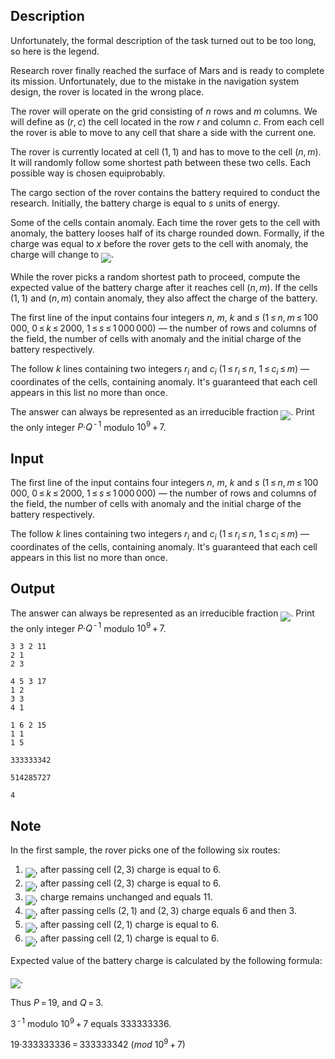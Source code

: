 ## Description

<div><p><span class="tex-font-style-it">Unfortunately, the formal description of the task turned out to be too long, so here is the legend.</span></p><p>Research rover finally reached the surface of Mars and is ready to complete its mission. Unfortunately, due to the mistake in the navigation system design, the rover is located in the wrong place.</p><p>The rover will operate on the grid consisting of <span class="tex-span"><i>n</i></span> rows and <span class="tex-span"><i>m</i></span> columns. We will define as <span class="tex-span">(<i>r</i>, <i>c</i>)</span> the cell located in the row <span class="tex-span"><i>r</i></span> and column <span class="tex-span"><i>c</i></span>. From each cell the rover is able to move to any cell that share a side with the current one.</p><p>The rover is currently located at cell <span class="tex-span">(1, 1)</span> and has to move to the cell <span class="tex-span">(<i>n</i>, <i>m</i>)</span>. It will randomly follow some <span class="tex-font-style-bf">shortest path</span> between these two cells. Each possible way is chosen equiprobably.</p><p>The cargo section of the rover contains the battery required to conduct the research. Initially, the battery charge is equal to <span class="tex-span"><i>s</i></span> units of energy.</p><p>Some of the cells contain anomaly. Each time the rover gets to the cell with anomaly, the battery looses half of its charge rounded down. Formally, if the charge was equal to <span class="tex-span"><i>x</i></span> before the rover gets to the cell with anomaly, the charge will change to <img align="middle" class="tex-formula" src="file://vga3elgR.png" style="max-width: 100.0%;max-height: 100.0%;">.</p><p>While the rover picks a random shortest path to proceed, compute the expected value of the battery charge after it reaches cell <span class="tex-span">(<i>n</i>, <i>m</i>)</span>. If the cells <span class="tex-span">(1, 1)</span> and <span class="tex-span">(<i>n</i>, <i>m</i>)</span> contain anomaly, they also affect the charge of the battery.</p></div><div class="input-specification"><p>The first line of the input contains four integers <span class="tex-span"><i>n</i></span>, <span class="tex-span"><i>m</i></span>, <span class="tex-span"><i>k</i></span> and <span class="tex-span"><i>s</i></span> (<span class="tex-span">1 ≤ <i>n</i>, <i>m</i> ≤ 100 000</span>, <span class="tex-span">0 ≤ <i>k</i> ≤ 2000</span>, <span class="tex-span">1 ≤ <i>s</i> ≤ 1 000 000</span>)&nbsp;— the number of rows and columns of the field, the number of cells with anomaly and the initial charge of the battery respectively.</p><p>The follow <span class="tex-span"><i>k</i></span> lines containing two integers <span class="tex-span"><i>r</i><sub class="lower-index"><i>i</i></sub></span> and <span class="tex-span"><i>c</i><sub class="lower-index"><i>i</i></sub></span> (<span class="tex-span">1 ≤ <i>r</i><sub class="lower-index"><i>i</i></sub> ≤ <i>n</i></span>, <span class="tex-span">1 ≤ <i>c</i><sub class="lower-index"><i>i</i></sub> ≤ <i>m</i></span>)&nbsp;— coordinates of the cells, containing anomaly. It's guaranteed that each cell appears in this list no more than once.</p></div><div class="output-specification"><p>The answer can always be represented as an irreducible fraction <img align="middle" class="tex-formula" src="file://epkrwsFJ.png" style="max-width: 100.0%;max-height: 100.0%;">. Print the only integer <span class="tex-span"><i>P</i>·<i>Q</i><sup class="upper-index"> - 1</sup></span> modulo <span class="tex-span">10<sup class="upper-index">9</sup> + 7</span>.</p></div>

## Input

<p>The first line of the input contains four integers <span class="tex-span"><i>n</i></span>, <span class="tex-span"><i>m</i></span>, <span class="tex-span"><i>k</i></span> and <span class="tex-span"><i>s</i></span> (<span class="tex-span">1 ≤ <i>n</i>, <i>m</i> ≤ 100 000</span>, <span class="tex-span">0 ≤ <i>k</i> ≤ 2000</span>, <span class="tex-span">1 ≤ <i>s</i> ≤ 1 000 000</span>)&nbsp;— the number of rows and columns of the field, the number of cells with anomaly and the initial charge of the battery respectively.</p><p>The follow <span class="tex-span"><i>k</i></span> lines containing two integers <span class="tex-span"><i>r</i><sub class="lower-index"><i>i</i></sub></span> and <span class="tex-span"><i>c</i><sub class="lower-index"><i>i</i></sub></span> (<span class="tex-span">1 ≤ <i>r</i><sub class="lower-index"><i>i</i></sub> ≤ <i>n</i></span>, <span class="tex-span">1 ≤ <i>c</i><sub class="lower-index"><i>i</i></sub> ≤ <i>m</i></span>)&nbsp;— coordinates of the cells, containing anomaly. It's guaranteed that each cell appears in this list no more than once.</p>

## Output

<p>The answer can always be represented as an irreducible fraction <img align="middle" class="tex-formula" src="file://epkrwsFJ.png" style="max-width: 100.0%;max-height: 100.0%;">. Print the only integer <span class="tex-span"><i>P</i>·<i>Q</i><sup class="upper-index"> - 1</sup></span> modulo <span class="tex-span">10<sup class="upper-index">9</sup> + 7</span>.</p>





```input1
3 3 2 11
2 1
2 3

```




```input2
4 5 3 17
1 2
3 3
4 1

```




```input3
1 6 2 15
1 1
1 5

```




```output1
333333342

```




```output2
514285727

```




```output3
4

```



## Note

<p>In the first sample, the rover picks one of the following six routes:</p><ol> <li> <img align="middle" class="tex-formula" src="file://l7ZjJ5KX.png" style="max-width: 100.0%;max-height: 100.0%;">, after passing cell <span class="tex-span">(2, 3)</span> charge is equal to <span class="tex-span">6</span>. </li><li> <img align="middle" class="tex-formula" src="file://80a9iRXs.png" style="max-width: 100.0%;max-height: 100.0%;">, after passing cell <span class="tex-span">(2, 3)</span> charge is equal to <span class="tex-span">6</span>. </li><li> <img align="middle" class="tex-formula" src="file://L803WtWB.png" style="max-width: 100.0%;max-height: 100.0%;">, charge remains unchanged and equals <span class="tex-span">11</span>. </li><li> <img align="middle" class="tex-formula" src="file://2MEaulp0.png" style="max-width: 100.0%;max-height: 100.0%;">, after passing cells <span class="tex-span">(2, 1)</span> and <span class="tex-span">(2, 3)</span> charge equals <span class="tex-span">6</span> and then <span class="tex-span">3</span>. </li><li> <img align="middle" class="tex-formula" src="file://N5XaeZqg.png" style="max-width: 100.0%;max-height: 100.0%;">, after passing cell <span class="tex-span">(2, 1)</span> charge is equal to <span class="tex-span">6</span>. </li><li> <img align="middle" class="tex-formula" src="file://ft1DnNiB.png" style="max-width: 100.0%;max-height: 100.0%;">, after passing cell <span class="tex-span">(2, 1)</span> charge is equal to <span class="tex-span">6</span>. </li></ol><p>Expected value of the battery charge is calculated by the following formula:</p><p><img align="middle" class="tex-formula" src="file://E6bIay0m.png" style="max-width: 100.0%;max-height: 100.0%;">.</p><p>Thus <span class="tex-span"><i>P</i> = 19</span>, and <span class="tex-span"><i>Q</i> = 3</span>.</p><p><span class="tex-span">3<sup class="upper-index"> - 1</sup></span> modulo <span class="tex-span">10<sup class="upper-index">9</sup> + 7</span> equals <span class="tex-span">333333336</span>.</p><p><span class="tex-span">19·333333336 = 333333342&nbsp;(<i>mod</i>&nbsp;10<sup class="upper-index">9</sup> + 7)</span></p>
